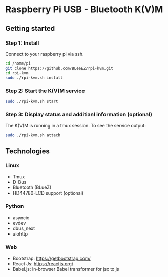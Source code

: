 # Raspberry Pi USB - Bluetooth K(V)M

## Getting started

### Step 1: Install

Connect to your raspberry pi via ssh.

``` bash
cd /home/pi
git clone https://github.com/BLeeEZ/rpi-kvm.git
cd rpi-kvm
sudo ./rpi-kvm.sh install
```

### Step 2: Start the K(V)M service

``` bash
sudo ./rpi-kvm.sh start
```

### Step 3: Display status and additianl information (optional)

The K(V)M is running in a tmux session. To see the service output:

``` bash
sudo ./rpi-kvm.sh attach
```

## Technologies

### Linux

- Tmux
- D-Bus
- Bluetooth (BLueZ)
- HD44780-LCD support (optional)

### Python

- asyncio
- evdev
- dbus_next
- aiohttp

### Web

- Bootstrap: https://getbootstrap.com/
- React Js: https://reactjs.org/
- Babel.js: In-browser Babel transformer for jsx to js